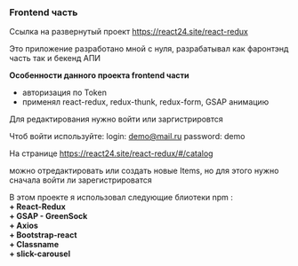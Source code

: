 ### Frontend часть 
Ссылка на развернутый проект https://react24.site/react-redux

Это приложение разработано мной с нуля, разрабатывал как фаронтэнд часть так и бекенд АПИ

**Особенности данного проекта frontend части**
+ авторизация по Token
+ применял react-redux, redux-thunk, redux-form, GSAP анимацию 

Для редактирования нужно войти или заргистрировтся

Чтоб войти используйте:
    login: demo@mail.ru
    password: demo

На странице https://react24.site/react-redux/#/catalog

можно отредактировать или создать новые Items, но для этого нужно сначала войти ли зарегистрироватся


В этом проекте я использовал следующие блиотеки npm :
</br>
**+ React-Redux**
</br>
**+ GSAP - GreenSock**
</br>
**+ Axios**
</br>
**+ Bootstrap-react**
</br>
**+ Classname**
</br>
**+ slick-carousel**

